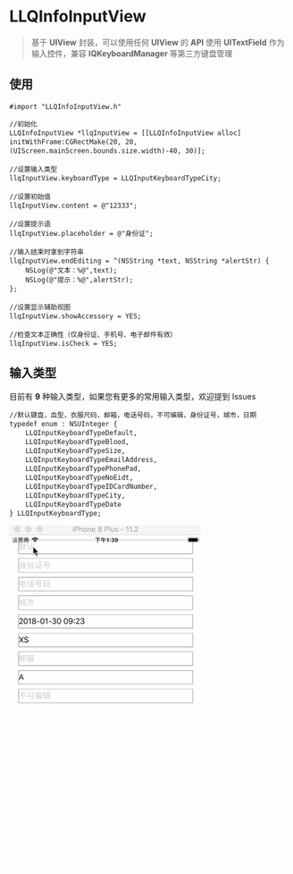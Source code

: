 # LLQInfoInputView
>基于 **UIView** 封装，可以使用任何 **UIView** 的 **API** 
>使用 **UITextField** 作为输入控件，兼容 **IQKeyboardManager** 等第三方键盘管理

## 使用
```objc
#import "LLQInfoInputView.h"
```
```objc
//初始化
LLQInfoInputView *llqInputView = [[LLQInfoInputView alloc] initWithFrame:CGRectMake(20, 20, (UIScreen.mainScreen.bounds.size.width)-40, 30)];

//设置输入类型
llqInputView.keyboardType = LLQInputKeyboardTypeCity;

//设置初始值
llqInputView.content = @"12333";

//设置提示语
llqInputView.placeholder = @"身份证";

//输入结束时拿到字符串
llqInputView.endEditing = ^(NSString *text, NSString *alertStr) {
    NSLog(@"文本：%@",text);
    NSLog(@"提示：%@",alertStr);
};

//设置显示辅助视图
llqInputView.showAccessory = YES;

//检查文本正确性（仅身份证、手机号、电子邮件有效）
llqInputView.isCheck = YES;
```

## 输入类型
目前有 **9** 种输入类型，如果您有更多的常用输入类型，欢迎提到 Issues

```objc
//默认键盘，血型，衣服尺码，邮箱，电话号码，不可编辑，身份证号，城市，日期
typedef enum : NSUInteger {
    LLQInputKeyboardTypeDefault,       
    LLQInputKeyboardTypeBlood,         
    LLQInputKeyboardTypeSize,          
    LLQInputKeyboardTypeEmailAddress,  
    LLQInputKeyboardTypePhonePad,      
    LLQInputKeyboardTypeNoEidt,        
    LLQInputKeyboardTypeIDCardNumber,  
    LLQInputKeyboardTypeCity,          
    LLQInputKeyboardTypeDate           
} LLQInputKeyboardType;
```

![展示](https://github.com/li1024316925/LLQInfoInputView/blob/master/Image/inputview.gif)







